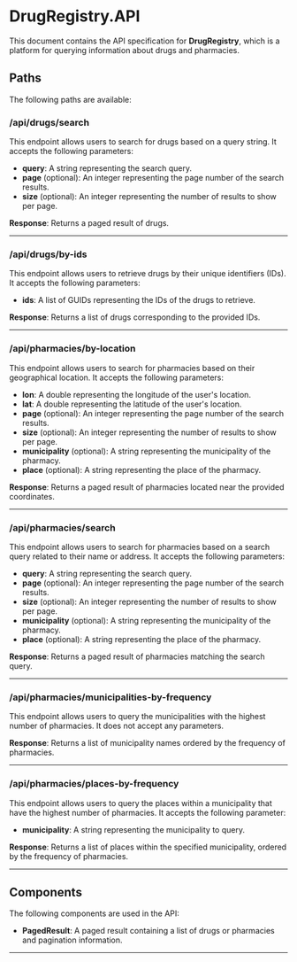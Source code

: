 # DrugRegistry.API

This document contains the API specification for **DrugRegistry**, which is a platform for querying information about drugs and pharmacies.

## Paths
The following paths are available:

### **/api/drugs/search**

This endpoint allows users to search for drugs based on a query string. It accepts the following parameters:

- **query**: A string representing the search query.
- **page** (optional): An integer representing the page number of the search results.
- **size** (optional): An integer representing the number of results to show per page.

**Response**: Returns a paged result of drugs.

---

### **/api/drugs/by-ids**

This endpoint allows users to retrieve drugs by their unique identifiers (IDs). It accepts the following parameters:

- **ids**: A list of GUIDs representing the IDs of the drugs to retrieve.

**Response**: Returns a list of drugs corresponding to the provided IDs.

---

### **/api/pharmacies/by-location**

This endpoint allows users to search for pharmacies based on their geographical location. It accepts the following parameters:

- **lon**: A double representing the longitude of the user's location.
- **lat**: A double representing the latitude of the user's location.
- **page** (optional): An integer representing the page number of the search results.
- **size** (optional): An integer representing the number of results to show per page.
- **municipality** (optional): A string representing the municipality of the pharmacy.
- **place** (optional): A string representing the place of the pharmacy.

**Response**: Returns a paged result of pharmacies located near the provided coordinates.

---

### **/api/pharmacies/search**

This endpoint allows users to search for pharmacies based on a search query related to their name or address. It accepts the following parameters:

- **query**: A string representing the search query.
- **page** (optional): An integer representing the page number of the search results.
- **size** (optional): An integer representing the number of results to show per page.
- **municipality** (optional): A string representing the municipality of the pharmacy.
- **place** (optional): A string representing the place of the pharmacy.

**Response**: Returns a paged result of pharmacies matching the search query.

---

### **/api/pharmacies/municipalities-by-frequency**

This endpoint allows users to query the municipalities with the highest number of pharmacies. It does not accept any parameters.

**Response**: Returns a list of municipality names ordered by the frequency of pharmacies.

---

### **/api/pharmacies/places-by-frequency**

This endpoint allows users to query the places within a municipality that have the highest number of pharmacies. It accepts the following parameter:

- **municipality**: A string representing the municipality to query.

**Response**: Returns a list of places within the specified municipality, ordered by the frequency of pharmacies.

---

## Components

The following components are used in the API:

- **PagedResult**: A paged result containing a list of drugs or pharmacies and pagination information.

---
